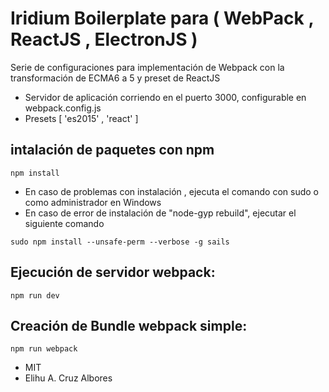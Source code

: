 # Iridium Boilerplate para ( WebPack , ReactJS , ElectronJS )

Serie de configuraciones para implementación de Webpack con la transformación de ECMA6 a 5 y preset de ReactJS
* Servidor de aplicación corriendo en el puerto 3000, configurable en webpack.config.js
* Presets [ 'es2015' , 'react' ]

## intalación de paquetes con npm
```
npm install
````

* En caso de problemas con instalación , ejecuta el comando con sudo o como administrador en Windows 
* En caso de error de instalación de "node-gyp rebuild", ejecutar el siguiente comando

```
sudo npm install --unsafe-perm --verbose -g sails
```


## Ejecución de servidor webpack:
```
npm run dev
```

## Creación de Bundle webpack simple:
```
npm run webpack
```



* MIT
* Elihu A. Cruz Albores
